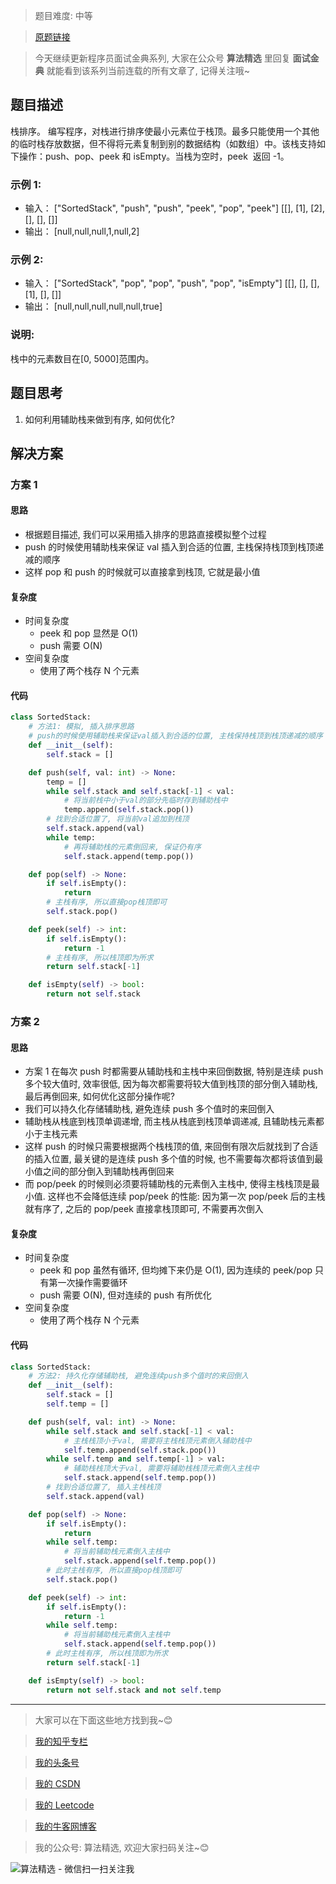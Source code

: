 > 题目难度: 中等

> [原题链接](https://leetcode-cn.com/problems/sort-of-stacks-lcci/)

> 今天继续更新程序员面试金典系列, 大家在公众号 **算法精选** 里回复 **面试金典** 就能看到该系列当前连载的所有文章了, 记得关注哦~

## 题目描述

栈排序。 编写程序，对栈进行排序使最小元素位于栈顶。最多只能使用一个其他的临时栈存放数据，但不得将元素复制到别的数据结构（如数组）中。该栈支持如下操作：push、pop、peek 和 isEmpty。当栈为空时，peek  返回 -1。

### 示例 1:

- 输入：
  ["SortedStack", "push", "push", "peek", "pop", "peek"]
  [[], [1], [2], [], [], []]
- 输出：
  [null,null,null,1,null,2]

### 示例 2:

- 输入：
  ["SortedStack", "pop", "pop", "push", "pop", "isEmpty"]
  [[], [], [], [1], [], []]
- 输出：
  [null,null,null,null,null,true]

### 说明:

栈中的元素数目在[0, 5000]范围内。

## 题目思考

1. 如何利用辅助栈来做到有序, 如何优化?

## 解决方案

### 方案 1

#### 思路

- 根据题目描述, 我们可以采用插入排序的思路直接模拟整个过程
- push 的时候使用辅助栈来保证 val 插入到合适的位置, 主栈保持栈顶到栈顶递减的顺序
- 这样 pop 和 push 的时候就可以直接拿到栈顶, 它就是最小值

#### 复杂度

- 时间复杂度
  - peek 和 pop 显然是 O(1)
  - push 需要 O(N)
- 空间复杂度
  - 使用了两个栈存 N 个元素

#### 代码

```python
class SortedStack:
    # 方法1: 模拟, 插入排序思路
    # push的时候使用辅助栈来保证val插入到合适的位置, 主栈保持栈顶到栈顶递减的顺序
    def __init__(self):
        self.stack = []

    def push(self, val: int) -> None:
        temp = []
        while self.stack and self.stack[-1] < val:
            # 将当前栈中小于val的部分先临时存到辅助栈中
            temp.append(self.stack.pop())
        # 找到合适位置了, 将当前val追加到栈顶
        self.stack.append(val)
        while temp:
            # 再将辅助栈的元素倒回来, 保证仍有序
            self.stack.append(temp.pop())

    def pop(self) -> None:
        if self.isEmpty():
            return
        # 主栈有序, 所以直接pop栈顶即可
        self.stack.pop()

    def peek(self) -> int:
        if self.isEmpty():
            return -1
        # 主栈有序, 所以栈顶即为所求
        return self.stack[-1]

    def isEmpty(self) -> bool:
        return not self.stack
```

### 方案 2

#### 思路

- 方案 1 在每次 push 时都需要从辅助栈和主栈中来回倒数据, 特别是连续 push 多个较大值时, 效率很低, 因为每次都需要将较大值到栈顶的部分倒入辅助栈, 最后再倒回来, 如何优化这部分操作呢?
- 我们可以持久化存储辅助栈, 避免连续 push 多个值时的来回倒入
- 辅助栈从栈底到栈顶单调递增, 而主栈从栈底到栈顶单调递减, 且辅助栈元素都小于主栈元素
- 这样 push 的时候只需要根据两个栈栈顶的值, 来回倒有限次后就找到了合适的插入位置, 最关键的是连续 push 多个值的时候, 也不需要每次都将该值到最小值之间的部分倒入到辅助栈再倒回来
- 而 pop/peek 的时候则必须要将辅助栈的元素倒入主栈中, 使得主栈栈顶是最小值. 这样也不会降低连续 pop/peek 的性能: 因为第一次 pop/peek 后的主栈就有序了, 之后的 pop/peek 直接拿栈顶即可, 不需要再次倒入

#### 复杂度

- 时间复杂度
  - peek 和 pop 虽然有循环, 但均摊下来仍是 O(1), 因为连续的 peek/pop 只有第一次操作需要循环
  - push 需要 O(N), 但对连续的 push 有所优化
- 空间复杂度
  - 使用了两个栈存 N 个元素

#### 代码

```python
class SortedStack:
    # 方法2: 持久化存储辅助栈, 避免连续push多个值时的来回倒入
    def __init__(self):
        self.stack = []
        self.temp = []

    def push(self, val: int) -> None:
        while self.stack and self.stack[-1] < val:
            # 主栈栈顶小于val, 需要将主栈栈顶元素倒入辅助栈中
            self.temp.append(self.stack.pop())
        while self.temp and self.temp[-1] > val:
            # 辅助栈栈顶大于val, 需要将辅助栈栈顶元素倒入主栈中
            self.stack.append(self.temp.pop())
        # 找到合适位置了, 插入主栈栈顶
        self.stack.append(val)

    def pop(self) -> None:
        if self.isEmpty():
            return
        while self.temp:
            # 将当前辅助栈元素倒入主栈中
            self.stack.append(self.temp.pop())
        # 此时主栈有序, 所以直接pop栈顶即可
        self.stack.pop()

    def peek(self) -> int:
        if self.isEmpty():
            return -1
        while self.temp:
            # 将当前辅助栈元素倒入主栈中
            self.stack.append(self.temp.pop())
        # 此时主栈有序, 所以栈顶即为所求
        return self.stack[-1]

    def isEmpty(self) -> bool:
        return not self.stack and not self.temp
```

---

> 大家可以在下面这些地方找到我~😊

> [我的知乎专栏](https://zhuanlan.zhihu.com/c_1242508721932464128)

> [我的头条号](https://www.toutiao.com/c/user/1090304683804520/#mid=1671643017345028)

> [我的 CSDN](https://me.csdn.net/zjulyx1993)

> [我的 Leetcode](https://leetcode-cn.com/u/suibianfahui/)

> [我的牛客网博客](https://blog.nowcoder.net/zjulyx)

> 我的公众号: 算法精选, 欢迎大家扫码关注~😊

![算法精选 - 微信扫一扫关注我](https://mmbiz.qpic.cn/mmbiz_jpg/1KjZicMlYPMgZWmoL4eYcs6UcfmvsetDWME2YJyaCp9oT9z3U573FWENBNhyOByxYI0epew6O37hiaOhdh90QeJg/640?wx_fmt=jpeg&tp=webp&wxfrom=5&wx_lazy=1&wx_co=1)
